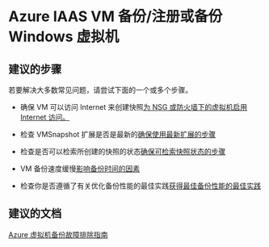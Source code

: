 <properties
    pageTitle="Azure IAAS VM 备份/注册或备份 Windows 虚拟机"
    description="Azure IAAS VM 备份/注册或备份 Windows 虚拟机"
    service="microsoft.recoveryservices"
    resource="vaults"
    authors="kasparks"
    displayOrder=""
    selfHelpType="generic"
    supportTopicIds="32447379"
    resourceTags=""
    productPesIds="15207"
    cloudEnvironments="public"
/>


# Azure IAAS VM 备份/注册或备份 Windows 虚拟机

## **建议的步骤**
若要解决大多数常见问题，请尝试下面的一个或多个步骤。
* 确保 VM 可以访问 Internet 来创建快照[为 NSG 或防火墙下的虚拟机启用 Internet 访问。](https://azure.microsoft.com/en-us/documentation/articles/backup-azure-troubleshoot-vm-backup-fails-snapshot-timeout/#cause-1-the-vm-does-not-have-internet-access)

* 检查 VMSnapshot 扩展是否是最新的[确保使用最新扩展的步骤](https://azure.microsoft.com/en-us/documentation/articles/backup-azure-troubleshoot-vm-backup-fails-snapshot-timeout/#cause-3-the-backup-extension-fails-to-update-or-load)

* 检查是否可以检索所创建的快照的状态[确保可检索快照状态的步骤](https://azure.microsoft.com/en-us/documentation/articles/backup-azure-troubleshoot-vm-backup-fails-snapshot-timeout/#cause-4-the-snapshots-status-cannot-be-retrieved-or-the-snapshots-cannot-be-taken)

* VM 备份速度缓慢[影响备份时间的因素](https://azure.microsoft.com/en-us/documentation/articles/backup-azure-vms-introduction/#total-vm-backup-time)

* 检查你是否遵循了有关优化备份性能的最佳实践[获得最佳备份性能的最佳实践](https://azure.microsoft.com/en-us/documentation/articles/backup-azure-vms-introduction/#best-practices)

## **建议的文档**
[Azure 虚拟机备份故障排除指南](https://azure.microsoft.com/en-us/documentation/articles/backup-azure-vms-troubleshoot/)



<!--HONumber=Aug16_HO1-->


